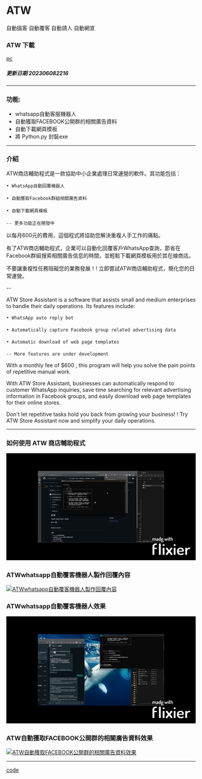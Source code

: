 # ATW

  自動搵客 自動覆客 自動請人 自動網宣


### ATW 下載

[pc](https://github.com/98672794/ATW/raw/main/ATW202306082216.exe)



##### 更新日期 202306082216 

---


### 功能:

  - whatsapp自動客服機器人
  - 自動獲取FACEBOOK公開群的相關廣告資料
  - 自動下載網頁模板
  - 將 Python.py 封裝exe


---

### 介紹

ATW商店輔助程式是一款協助中小企業處理日常運營的軟件。其功能包括：

    • WhatsApp自動回覆機器人
    
    • 自動獲取Facebook群組相關廣告資料
    
    • 自動下載網頁模板

    -- 更多功能正在開發中


以每月600元的費用，這個程式將協助您解決重複人手工作的痛點。

有了ATW商店輔助程式，企業可以自動化回覆客戶WhatsApp查詢，節省在Facebook群組搜索相關廣告信息的時間，並輕鬆下載網頁模板用於其在線商店。

不要讓重複性任務阻礙您的業務發展！! 立即嘗試ATW商店輔助程式，簡化您的日常運營。

--


ATW Store Assistant is a software that assists small and medium enterprises to handle their daily operations. Its features include:

    • WhatsApp auto reply bot

    • Automatically capture Facebook group related advertising data

    • Automatic download of web page templates

    -- More features are under development
    
With a monthly fee of $600 , this program will help you solve the pain points of repetitive manual work.

With ATW Store Assistant, businesses can automatically respond to customer WhatsApp inquiries, save time searching for relevant advertising information in Facebook groups, and easily download web page templates for their online stores.

Don't let repetitive tasks hold you back from growing your business! ! Try ATW Store Assistant now and simplify your daily operations.







---

### 如何使用 ATW 商店輔助程式

[![如何使用 ATW 商店輔助程式](如何使用ATW商店輔助程式.gif)](https://youtu.be/WT7Zqc2Nz-0)

### ATWwhatsapp自動覆客機器人製作回覆內容

[![ATWwhatsapp自動覆客機器人製作回覆內容](如何ATWwhatsapp自動覆客機器人製作回覆內容.gif)](https://youtu.be/uqvYBhmzZJ0)

### ATWwhatsapp自動覆客機器人效果

[![ATWwhatsapp自動覆客機器人效果](如何ATWwhatsapp自動覆客機器人效果.gif)](https://youtu.be/-md4UpC3Fnk)

### ATW自動獲取FACEBOOK公開群的相關廣告資料效果

[![ATW自動獲取FACEBOOK公開群的相關廣告資料效果](如何ATW自動獲取FACEBOOK公開群的相關廣告資料效果.gif)](https://youtu.be/OSPR32X_sME)



---


[code](https://github.com/98672794/_atw)
